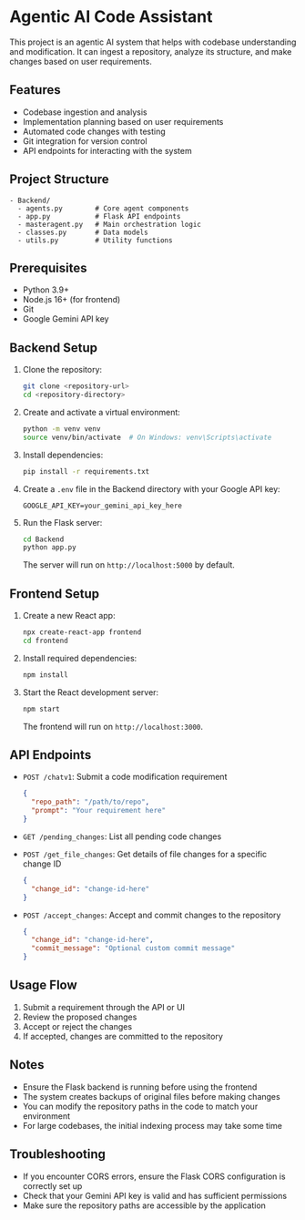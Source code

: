 # Agentic AI Code Assistant

This project is an agentic AI system that helps with codebase understanding and modification. It can ingest a repository, analyze its structure, and make changes based on user requirements.

## Features

- Codebase ingestion and analysis
- Implementation planning based on user requirements
- Automated code changes with testing
- Git integration for version control
- API endpoints for interacting with the system

## Project Structure

```
- Backend/
  - agents.py        # Core agent components
  - app.py           # Flask API endpoints
  - masteragent.py   # Main orchestration logic
  - classes.py       # Data models
  - utils.py         # Utility functions
```

## Prerequisites

- Python 3.9+
- Node.js 16+ (for frontend)
- Git
- Google Gemini API key

## Backend Setup

1. Clone the repository:
   ```bash
   git clone <repository-url>
   cd <repository-directory>
   ```

2. Create and activate a virtual environment:
   ```bash
   python -m venv venv
   source venv/bin/activate  # On Windows: venv\Scripts\activate
   ```

3. Install dependencies:
   ```bash
   pip install -r requirements.txt
   ```

4. Create a `.env` file in the Backend directory with your Google API key:
   ```
   GOOGLE_API_KEY=your_gemini_api_key_here
   ```

5. Run the Flask server:
   ```bash
   cd Backend
   python app.py
   ```

   The server will run on `http://localhost:5000` by default.

## Frontend Setup

1. Create a new React app:
   ```bash
   npx create-react-app frontend
   cd frontend
   ```

2. Install required dependencies:
   ```bash
   npm install
   ```

4. Start the React development server:
   ```bash
   npm start
   ```

   The frontend will run on `http://localhost:3000`.

## API Endpoints

- `POST /chatv1`: Submit a code modification requirement
  ```json
  {
    "repo_path": "/path/to/repo",
    "prompt": "Your requirement here"
  }
  ```

- `GET /pending_changes`: List all pending code changes

- `POST /get_file_changes`: Get details of file changes for a specific change ID
  ```json
  {
    "change_id": "change-id-here"
  }
  ```

- `POST /accept_changes`: Accept and commit changes to the repository
  ```json
  {
    "change_id": "change-id-here",
    "commit_message": "Optional custom commit message"
  }
  ```

## Usage Flow

1. Submit a requirement through the API or UI
2. Review the proposed changes
3. Accept or reject the changes
4. If accepted, changes are committed to the repository

## Notes

- Ensure the Flask backend is running before using the frontend
- The system creates backups of original files before making changes
- You can modify the repository paths in the code to match your environment
- For large codebases, the initial indexing process may take some time

## Troubleshooting

- If you encounter CORS errors, ensure the Flask CORS configuration is correctly set up
- Check that your Gemini API key is valid and has sufficient permissions
- Make sure the repository paths are accessible by the application
